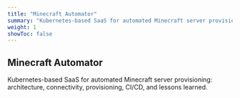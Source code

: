 ```yaml
---
title: "Minecraft Automator"
summary: "Kubernetes-based SaaS for automated Minecraft server provisioning: architecture, connectivity, provisioning, CI/CD, and lessons learned."
weight: 1
showToc: false
---
```


## Minecraft Automator

Kubernetes-based SaaS for automated Minecraft server provisioning: architecture, connectivity, provisioning, CI/CD, and lessons learned.

